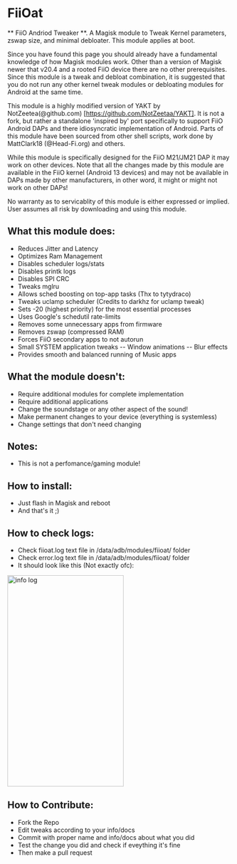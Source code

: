 # FiiOat
** FiiO Andriod Tweaker **. 
A Magisk module to Tweak Kernel parameters, zswap size, and minimal debloater. This module applies at boot.

Since you have found this page you should already have a fundamental knowledge of how Magisk modules work. Other than a version of Magisk newer that v20.4 and a rooted FiiO device there are no other prerequisites. Since this module is a tweak and debloat combination, it is suggested that you do not run any other kernel tweak modules or debloating modules for Android at the same time.

This module is a highly modified version of YAKT by NotZeetea(@github.com) [https://github.com/NotZeetaa/YAKT]. It is not a fork, but rather a standalone 'inspired by' port specifically to support FiiO Android DAPs and there idiosyncratic implementation of Android.
Parts of this module have been sourced from other shell scripts, work done by MattClark18 (@Head-Fi.org) and others.

While this module is specifically designed for the FiiO M21/JM21 DAP it may work on other devices. Note that all the changes made by this module are available in the FiiO kernel (Android 13 devices) and may not be available in DAPs made by other manufacturers, in other word, it might or might not work on other DAPs!

No warranty as to servicablity of this module is either expressed or implied. User assumes all risk by downloading and using this module.

## What this module does:
- Reduces Jitter and Latency
- Optimizes Ram Management
- Disables scheduler logs/stats
- Disables printk logs
- Disables SPI CRC
- Tweaks mglru
- Allows sched boosting on top-app tasks (Thx to tytydraco)
- Tweaks uclamp scheduler (Credits to darkhz for uclamp tweak)
- Sets -20 (highest priority) for the most essential processes
- Uses Google's schedutil rate-limits
- Removes some unnecessary apps from firmware
- Removes zswap (compressed RAM)
- Forces FiiO secondary apps to not autorun
- Small SYSTEM application tweaks
-- Window animations
-- Blur effects
- Provides smooth and balanced running of Music apps


## What the module doesn't:
- Require additional modules for complete implementation
- Require additional applications
- Change the soundstage or any other aspect of the sound!
- Make permanent changes to your device (everything is systemless)
- Change settings that don't need changing


## Notes:
- This is not a perfomance/gaming module!


## How to install:
- Just flash in Magisk and reboot
- And that's it ;)


## How to check logs:
- Check fiioat.log text file in /data/adb/modules/fiioat/ folder
- Check error.log text file in /data/adb/modules/fiioat/ folder
- It should look like this (Not exactly ofc):
<img width="261" height="475" alt="info log" src="https://github.com/user-attachments/assets/884eccbe-c7ca-435b-8b63-ca15f112f3b8" />

## How to Contribute:
- Fork the Repo
- Edit tweaks according to your info/docs
- Commit with proper name and info/docs about what you did
- Test the change you did and check if eveything it's fine
- Then make a pull request
